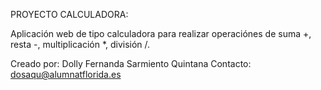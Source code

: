 PROYECTO CALCULADORA:

Aplicación web de tipo calculadora para realizar operaciónes de suma +, resta -, multiplicación *, división /.

Creado por: Dolly Fernanda Sarmiento Quintana
Contacto: dosaqu@alumnatflorida.es
